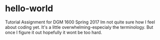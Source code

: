 # hello-world
Tutorial Assignment for DGM 1600 Spring 2017
Im not quite sure how I feel about coding yet. It's a little overwhelming-especialy the terminology.  But once I figure it out hopefully it wont be too hard. 
